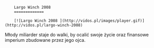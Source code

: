
        Largo Winch 2008 
        =============
        
        [![Largo Winch 2008 ](http://vidos.pl/images/player.gif)](http://vidos.pl/largo-winch-2008)
        
        
 Młody miliarder staje do walki, by ocalić swoje życie oraz finansowe imperium zbudowane przez jego ojca.
    